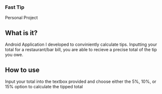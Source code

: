 ### Fast Tip
Personal Project

## What is it?
Android Application I developed to conviniently calculate tips. Inputting your total for a restaurant/bar bill, you are able to recieve a precise total of the tip you owe.

## How to use
Input your total into the textbox provided and choose either the 5%, 10%, or 15% option to calculate the tipped total


